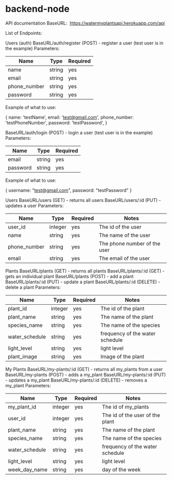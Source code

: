 # backend-node

API documentation
BaseURL:  https://watermyplantsapi.herokuapp.com/api

List of Endpoints:

Users (auth)
BaseURL/auth/register (POST) - register a user
(test user is in the example)
Parameters:

| Name         | Type   | Required |
| ------------ | ------ | -------- |
| name         | string | yes      |
| email        | string | yes      |
| phone_number | string | yes      |
| password     | string | yes      |

Example of what to use:

{
name: 'testName',
email: 'test@gmail.com',
phone_number: 'testPhoneNumber',
password: 'testPassword',
}

BaseURL/auth/login (POST) - login a user
(test user is in the example)
Parameters:

| Name     | Type   | Required |
| -------- | ------ | -------- |
| email    | string | yes      |
| password | string | yes      |

Example of what to use:

{
username: "test@gmail.com",
password: "testPassword"
}

Users
BaseURL/users (GET) - returns all users
BaseURL/users/:id (PUT) - updates a user
Parameters:

| Name         | Type    | Required | Notes                        |
| ------------ | ------- | -------- | ---------------------------- |
| user_id      | integer | yes      | The id of the user           |
| name         | string  | yes      | The name of the user         |
| phone_number | string  | yes      | The phone number of the user |
| email        | string  | yes      | The email of the user        |

Plants
BaseURL/plants (GET) - returns all plants
BaseURL/plants/:id (GET) - gets an individual plant
BaseURL/plants (POST) - add a plant
BaseURL/plants/:id (PUT) - update a plant
BaseURL/plants/:id (DELETE) - delete a plant
Parameters:

| Name           | Type    | Required | Notes                           |
| -------------- | ------- | -------- | ------------------------------- |
| plant_id       | integer | yes      | The id of the plant             |
| plant_name     | string  | yes      | The name of the plant           |
| species_name   | string  | yes      | The name of the species         |
| water_schedule | string  | yes      | frequency of the water schedule |
| light_level    | string  | yes      | light level                     |
| plant_image    | string  | yes      | Image of the plant              |

My Plants
BaseURL/my-plants/:id (GET) - returns all my_plants from a user
BaseURL/my-plants (POST) - adds a my_plant
BaseURL/my-plants/:id (PUT) - updates a my_plant
BaseURL/my-plants/:id (DELETE) - removes a my_plant
Parameters:

| Name           | Type    | Required | Notes                           |
| -------------- | ------- | -------- | ------------------------------- |
| my_plant_id    | integer | yes      | The id of my_plants             |
| user_id        | integer | yes      | The id of the user of the plant |
| plant_name     | string  | yes      | The name of the plant           |
| species_name   | string  | yes      | The name of the species         |
| water_schedule | string  | yes      | frequency of the water schedule |
| light_level    | string  | yes      | light level                     |
| week_day_name  | string  | yes      | day of the week                 |
